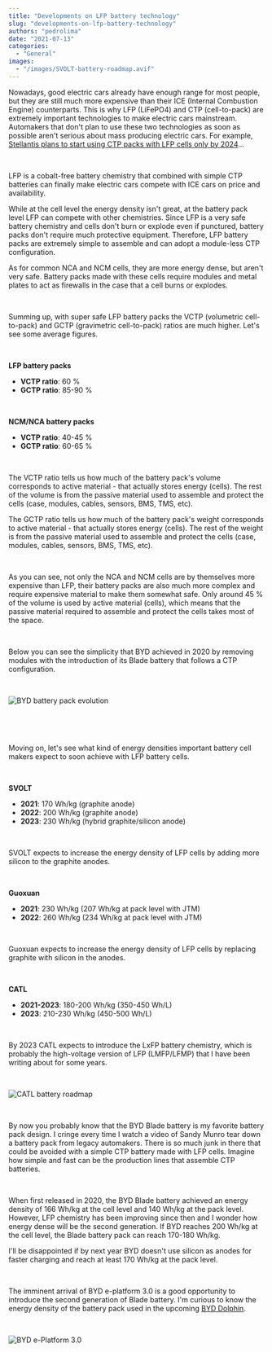 ```yaml
---
title: "Developments on LFP battery technology"
slug: "developments-on-lfp-battery-technology"
authors: "pedrolima"
date: "2021-07-13"
categories:
  - "General"
images:
  - "/images/SVOLT-battery-roadmap.avif"
---
```


Nowadays, good electric cars already have enough range for most people, but they are still much more expensive than their ICE (Internal Combustion Engine) counterparts. This is why LFP (LiFePO4) and CTP (cell-to-pack) are extremely important technologies to make electric cars mainstream. Automakers that don't plan to use these two technologies as soon as possible aren't serious about mass producing electric cars. For example, [Stellantis plans to start using CTP packs with LFP cells only by 2024](/2021/07/08/stellantis-delays-affordable-electric-cars-until-2026/)...

 

LFP is a cobalt-free battery chemistry that combined with simple CTP batteries can finally make electric cars compete with ICE cars on price and availability.

While at the cell level the energy density isn't great, at the battery pack level LFP can compete with other chemistries. Since LFP is a very safe battery chemistry and cells don't burn or explode even if punctured, battery packs don't require much protective equipment. Therefore, LFP battery packs are extremely simple to assemble and can adopt a module-less CTP configuration.

As for common NCA and NCM cells, they are more energy dense, but aren't very safe. Battery packs made with these cells require modules and metal plates to act as firewalls in the case that a cell burns or explodes.

 

Summing up, with super safe LFP battery packs the VCTP (volumetric cell-to-pack) and GCTP (gravimetric cell-to-pack) ratios are much higher. Let's see some average figures.

 

**LFP battery packs**

- **VCTP ratio**: 60 %
- **GCTP ratio**: 85-90 %

 

**NCM/NCA battery packs**

- **VCTP ratio**: 40-45 %
- **GCTP ratio**: 60-65 %

 

The VCTP ratio tells us how much of the battery pack's volume corresponds to active material - that actually stores energy (cells). The rest of the volume is from the passive material used to assemble and protect the cells (case, modules, cables, sensors, BMS, TMS, etc).

The GCTP ratio tells us how much of the battery pack's weight corresponds to active material - that actually stores energy (cells). The rest of the weight is from the passive material used to assemble and protect the cells (case, modules, cables, sensors, BMS, TMS, etc).

 

As you can see, not only the NCA and NCM cells are by themselves more expensive than LFP, their battery packs are also much more complex and require expensive material to make them somewhat safe. Only around 45 % of the volume is used by active material (cells), which means that the passive material required to assemble and protect the cells takes most of the space.

 

Below you can see the simplicity that BYD achieved in 2020 by removing modules with the introduction of its Blade battery that follows a CTP configuration.

 

![BYD battery pack evolution](images/LFP-battery-cell-evolution-by-BYD.avif)

 

 

Moving on, let's see what kind of energy densities important battery cell makers expect to soon achieve with LFP battery cells.

 

**SVOLT**

- **2021**: 170 Wh/kg (graphite anode)
- **2022**: 200 Wh/kg (graphite anode)
- **2023**: 230 Wh/kg (hybrid graphite/silicon anode)

 

SVOLT expects to increase the energy density of LFP cells by adding more silicon to the graphite anodes.

 

**Guoxuan**

- **2021**: 230 Wh/kg (207 Wh/kg at pack level with JTM)
- **2022**: 260 Wh/kg (234 Wh/kg at pack level with JTM)

 

Guoxuan expects to increase the energy density of LFP cells by replacing graphite with silicon in the anodes.

 

**CATL**

- **2021-2023**: 180-200 Wh/kg (350-450 Wh/L)
- **2023**: 210-230 Wh/kg (450-500 Wh/L)

 

By 2023 CATL expects to introduce the LxFP battery chemistry, which is probably the high-voltage version of LFP (LMFP/LFMP) that I have been writing about for some years.

 

![CATL battery roadmap](images/CATL-battery-roadmap.avif)

 

By now you probably know that the BYD Blade battery is my favorite battery pack design. I cringe every time I watch a video of Sandy Munro tear down a battery pack from legacy automakers. There is so much junk in there that could be avoided with a simple CTP battery made with LFP cells. Imagine how simple and fast can be the production lines that assemble CTP batteries.

 

When first released in 2020, the BYD Blade battery achieved an energy density of 166 Wh/kg at the cell level and 140 Wh/kg at the pack level. However, LFP chemistry has been improving since then and I wonder how energy dense will be the second generation. If BYD reaches 200 Wh/kg at the cell level, the Blade battery pack can reach 170-180 Wh/kg.

I'll be disappointed if by next year BYD doesn't use silicon as anodes for faster charging and reach at least 170 Wh/kg at the pack level.

 

The imminent arrival of BYD e-platform 3.0 is a good opportunity to introduce the second generation of Blade battery. I'm curious to know the energy density of the battery pack used in the upcoming [BYD Dolphin](/2021/07/11/byd-dolphin-ea1-is-great-inside-and-out/).

 

![BYD e-Platform 3.0](images/BYD-e-Platform-3.0.avif)
